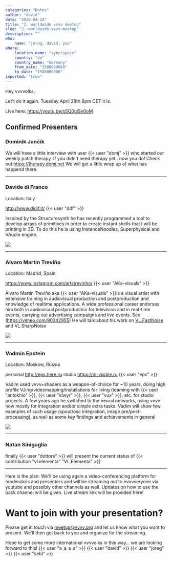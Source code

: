 ```yaml
---
categories: "Dates"
author: "david"
date: "2020-04-24"
title: "2. worldwide vvvv meetup"
slug: "2.-worldwide-vvvv-meetup"
description: ""
who: 
    name: "joreg, david, you"
where: 
    location_name: "cyberspace"
    country: "de"
    country_name: "Germany"
    from_date: "1588089660"
    to_date: "1588096800"
imported: "true"
---
```



Hey vvvvolks,

Let't do it again. Tuesday April 28th 8pm CET it is.

Live here: https://youtu.be/sSQ0uiSv0oM


##  Confirmed Presenters
###  Dominik Jančík
We will have a little interview with user {{< user "domj" >}} who started our weekly patch therapy. If you didn't need therapy yet.. now you do! Check out https://therapy.domj.net We will get a little wrap up of what has happend there.

--- 


###  Davide di Franco 
Location: Italy

<http://www.didif.it/>
{{< user "ddf" >}}

Inspired by the Structuresynth he has recently programmed a tool to develop arrays of primitives in order to create instant shells that I will be printing in 3D. To do this he is using InstanceNoodles, Superphysical and VAudio engine. 

![](vlcsnap-2020-04-06-12h25m03s446.png) 

--- 

###  Alvaro Martin Treviño
Location: Madrid, Spain

<https://www.instagram.com/artstrevinho/>
{{< user "AKa-visuals" >}}

Álvaro Martín Treviño aka {{< user "AKa-visuals" >}}is a visual artist with extensive training in audiovisual production and postproduction and knowledge of realtime applications. A wide professional career endorses him both in audiovisual postproduction for television and in real-time events, carrying out advertising campaigns and live events. See (https://vimeo.com/90342955)
He will talk about his work on [VL.FastNoise](https://discourse.vvvv.org/t/vl-fastnoise/18420) and VL.SharpNoise

![](3840b889f23042a658ce7fb2091f5acc824fd5d9.png) 

--- 

###  Vadmin Epstein
Location: Moskow, Russia

personal  <http://eps.here.ru>
studio <https://in-visible.ru>
{{< user "eps" >}}

Vadim used vvvv+shaders as a weapon-of-choice for ~10 years, doing high profile VJing/videomapping/installations for living (teaming with {{< user "antokhio" >}}, {{< user "idwyr" >}}, {{< user "vux" >}}, etc. for studio projects. A few years ago he switched to the neural networks, using vvvv now mostly for integration and/or simple extra tasks. Vadim will show few examples of such usage (spout/osc integration, image pre/post-processing), as well as some key findings and achievements in general 


![](82348709_10157648735154799_215159569263886336_o.jpg) 


---

###  Natan Sinigaglia
finally {{< user "dottore" >}} will present the current status of {{< contribution "vl.elementa" "VL.Elementa" >}} 

---

Here is the plan: We'll be using again a video-conferencing platform for moderators and presenters and will be streaming out to evvvveryone via youtube and possibly other channels as well. Updates on how to use the back channel will be given. Live stream link will be provided here!

#  Want to join with your presentation?
Please get in touch via meetup@vvvv.org and let us know what you want to present. We'll then get back to you and organize for the streaming.

Hope to get some more international vvvvolks in this way...
we are looking forward to this! {{< user "a_a_a_a" >}} {{< user "david" >}} {{< user "joreg" >}}  {{< user "sebl" >}} 


